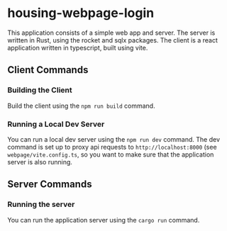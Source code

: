 # housing-webpage-login

This application consists of a simple web app and server. The server is written in Rust, using the rocket and sqlx packages. The client is a react application written in typescript, built using vite.

## Client Commands

### Building the Client
Build the client using the `npm run build` command.

### Running a Local Dev Server
You can run a local dev server using the `npm run dev` command. The dev command is set up to proxy api requests to `http://localhost:8000` (see `webpage/vite.config.ts`, so you want to make sure that the application server is also running.

## Server Commands

### Running the server
You can run the application server using the `cargo run` command.

